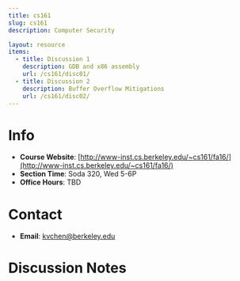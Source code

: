 ```yaml
---
title: cs161
slug: cs161
description: Computer Security

layout: resource
items:
  - title: Discussion 1
    description: GDB and x86 assembly
    url: /cs161/disc01/
  - title: Discussion 2
    description: Buffer Overflow Mitigations
    url: /cs161/disc02/
---
```


# Info

* **Course Website**: [http://www-inst.cs.berkeley.edu/~cs161/fa16/](http://www-inst.cs.berkeley.edu/~cs161/fa16/)
* **Section Time**: Soda 320, Wed 5-6P
* **Office Hours**: TBD


# Contact

* **Email**: [kvchen@berkeley.edu](mailto:kvchen@berkeley.edu)


# Discussion Notes
